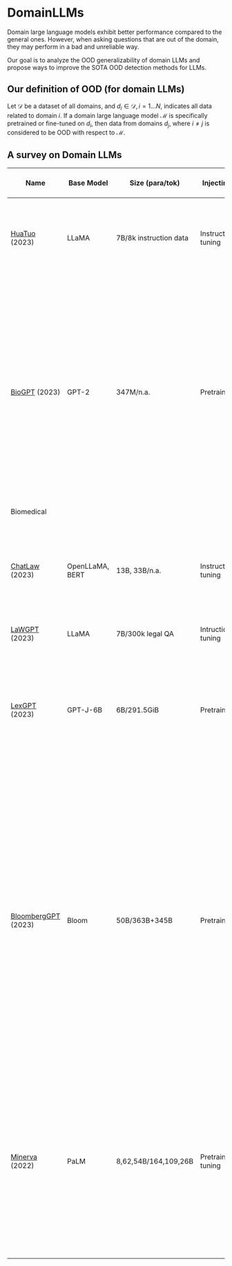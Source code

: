# DomainLLMs
Domain large language models exhibit better performance compared to the general ones. However, when asking questions that are out of the domain, they may perform in a bad and unreliable way. 

Our goal is to analyze the OOD generalizability of domain LLMs and propose ways to improve the SOTA OOD detection methods for LLMs.

## Our definition of OOD (for domain LLMs)
Let $\mathcal{D}$ be a dataset of all domains, and $d_i \in \mathcal{D}, i=1...N$, indicates all data related to domain $i$. If a domain large language model $\mathcal{M}$ is specifically pretrained or fine-tuned on $d_i$, then data from domains $d_j$, where $i \neq j$ is considered to be OOD with respect to $\mathcal{M}$.


## A survey on Domain LLMs

| Name | Base Model | Size (para/tok) | Injecting Stage | Training Dataset | Evaluation & Benchmarks (bm) | Domain |
|---|---|---|---|---|---|---|
| [HuaTuo](https://github.com/SCIR-HI/Huatuo-Llama-Med-Chinese/tree/main) (2023) | LLaMA | 7B/8k instruction data | Instruction-tuning | [Chinese medical knowledge graph](https://github.com/SCIR-HI/Huatuo-Llama-Med-Chinese/tree/main/data) | Medical QA (human-based expert to rate safety, usability, and smoothness // bm: LLaMA-7B, Alpaca, ChatGLM-6B) | Biomedical |
| [BioGPT](https://github.com/microsoft/BioGPT) (2023) | GPT-2 | 347M/n.a. | Pretrained | [PubMed](https://pubmed.ncbi.nlm.nih.gov/) | 1. Relation extraction (e.g. the relation between drug1 and drug2 exsists or not exist // f1 score // bm: GLRE, GPT-2, REBEL, seq2rel); 2. Question Answering (given a pair of QA answer yes/no/maybe // accuracy // bm: BioBERT, PubMedBERT, BioLinkBERT, GPT-2); 3. Text Generation (human-based evaluation // bm: GPT-2)
| Biomedical |
| [ChatLaw](https://github.com/PKU-YuanGroup/ChatLaw) (2023) | OpenLLaMA, BERT | 13B, 33B/n.a. | Instruction-tuning | [Original legal data, legal regulations, and legal consultation data](https://github.com/PKU-YuanGroup/ChatLaw/tree/main/data) | 2k judicial examination multiple-choice questions (ELO score, win rate // bm: gpt-4, laywer-llama-13B, gpt-3.5-turbo, OpenLLaMA-13B, LawGPT) | Law |
| [LaWGPT](https://github.com/pengxiao-song/LaWGPT) (2023) | LLaMA | 7B/300k legal QA |Intruction fine-tuning | [Legal Q&A](https://github.com/pengxiao-song/awesome-chinese-legal-resources/tree/main) | n.a. | Law |
| [LexGPT](https://arxiv.org/pdf/2306.05431v1.pdf) (2023) | GPT-J-6B | 6B/291.5GiB |Pretrained | [Pile of Law](https://huggingface.co/datasets/pile-of-law/pile-of-law) | 1. Contract provision classification (LEDGAR dataset //  bm: CaseLaw-BERT); 2. Multiple choice questions (CaseHOLD dataset: holdings of US court cases //  bm: CaseLaw-BERT) | Law |
| [BloombergGPT](https://arxiv.org/abs/2303.17564) (2023) | Bloom | 50B/363B+345B | Pretrained | Web, News, Filings, Press, Bloomberg9, The Pile, C4, Wikipedia | 1. Public financial tasks (public datasets) 2. Bloomberg financial tasks (NER and sentiment analysis) 3. Big-bench Hard (reasoning and general NLP tasks) 4. Knowledge assessments (testing closed-book info recall) 5. Reading comprehension (testing open-book tasks) 6. Linguistic tasks /// Classification, generative, multiple-choice QA /// bm: GPT-NeoX, OPT-66B, BLOOM-176B | Finance |
|[Minerva](https://arxiv.org/pdf/2206.14858.pdf) (2022) | PaLM | 8,62,54B/164,109,26B | Pretrained+fine-tuning | Math web pages, arXiv, general natural language data | 1. Middle school mathematics problem (MATH) 2. Middle school math word problems (GSM8k) 3.STEM problems (MMLU-STEM // multiple-choice for mathematical reasoning // bm: PaLM-8B, PaLM-62B, OpenAI davinci-002, Published SOTA)| math |                      